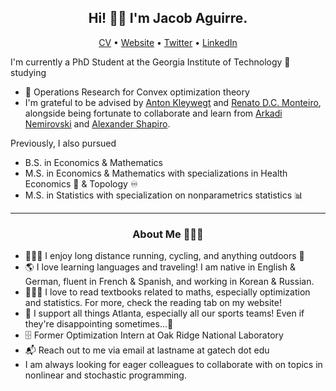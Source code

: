 <h2 align="center">Hi! 👋🏼 I'm Jacob Aguirre.</h2>
<p align="center">
  <a href="https://www.jacobaguirre.com/Jacob_Aguirre_CV.pdf">CV</a> •
  <a href="https://www.jacobaguirre.com/">Website</a> •
  <a href="https://twitter.com/JacobMAguirre">Twitter</a> •
  <a href="https://www.linkedin.com/in/jacob-aguirre9/">LinkedIn</a>
</p>


I'm currently a PhD Student at the Georgia Institute of Technology 🐝 studying
- 🧮 Operations Research for Convex optimization theory
- I'm grateful to be advised by [Anton Kleywegt](https://www.isye.gatech.edu/users/anton-kleywegt/) and [Renato D.C. Monteiro](https://sites.gatech.edu/renato-monteiro/), alongside being fortunate to collaborate and learn from [Arkadi Nemirovski](https://www2.isye.gatech.edu/~nemirovs/CVBrief.htm) and [Alexander Shapiro](https://sites.gatech.edu/alexander-shapiro/).

Previously, I also pursued 
- B.S. in Economics & Mathematics
- M.S. in Economics & Mathematics with specializations in Health Economics 🏥 & Topology ♾
- M.S. in Statistics with specialization on nonparametrics statistics 📊 


-------
<h3 align="center">About Me 👨🏻‍💻</h3>

- 🚴🏼‍♂️ I enjoy long distance running, cycling, and anything outdoors 🌳
- 🌎 I love learning languages and traveling! I am native in English & German, fluent in French & Spanish, and working in Korean & Russian. 
- 👨🏻‍🎓 I love to read textbooks related to maths, especially optimization and statistics. For more, check the reading tab on my website!
- 🏈 I support all things Atlanta, especially all our sports teams! Even if they're disappointing sometimes...🦅 
- 🗄️ Former Optimization Intern at Oak Ridge National Laboratory 
- 📬 Reach out to me via email at lastname at gatech dot edu
- I am always looking for eager colleagues to collaborate with on topics in nonlinear and stochastic programming.
